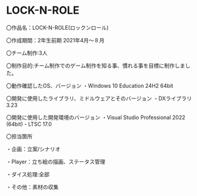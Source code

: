 # LOCK-N-ROLE
〇作品名：LOCK-N-ROLE(ロックンロール)

〇作成期間：2年生前期 2021年4月～８月

〇チーム制作:3人

〇制作目的:チーム制作でのゲーム制作を知る事、慣れる事を目標に制作しました。

〇動作確認したOS、バージョン
  ・Windows 10 Education 24H2 64bit

〇開発に使用したライブラリ、ミドルウェアとそのバージョン
  ・DXライブラリ 3.23
  
〇開発に使用した開発環境のバージョン
  ・Visual Studio Professional 2022 (64bit) - LTSC 17.0

〇担当箇所

  ・企画：立案/シナリオ
  
  ・Player：立ち絵の描画、ステータス管理
  
  ・ダイス処理:全部
  
  ・その他：素材の収集
